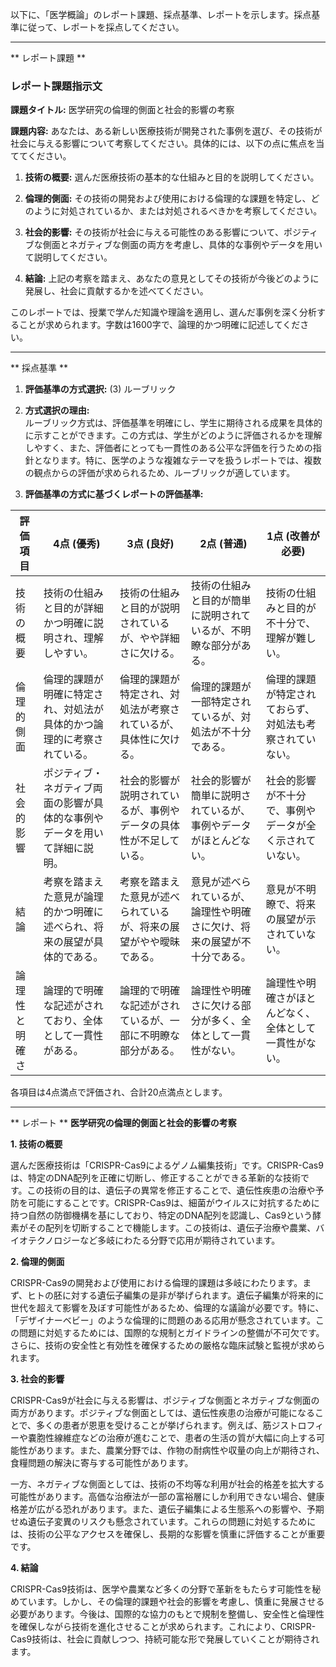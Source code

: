 以下に、「医学概論」のレポート課題、採点基準、レポートを示します。採点基準に従って、レポートを採点してください。

---------------------------------------
** レポート課題 **

### レポート課題指示文

**課題タイトル:** 医学研究の倫理的側面と社会的影響の考察

**課題内容:** 
あなたは、ある新しい医療技術が開発された事例を選び、その技術が社会に与える影響について考察してください。具体的には、以下の点に焦点を当ててください。

1. **技術の概要:** 選んだ医療技術の基本的な仕組みと目的を説明してください。
   
2. **倫理的側面:** その技術の開発および使用における倫理的な課題を特定し、どのように対処されているか、または対処されるべきかを考察してください。

3. **社会的影響:** その技術が社会に与える可能性のある影響について、ポジティブな側面とネガティブな側面の両方を考慮し、具体的な事例やデータを用いて説明してください。

4. **結論:** 上記の考察を踏まえ、あなたの意見としてその技術が今後どのように発展し、社会に貢献するかを述べてください。

このレポートでは、授業で学んだ知識や理論を適用し、選んだ事例を深く分析することが求められます。字数は1600字で、論理的かつ明確に記述してください。

---------------------------------------
** 採点基準 **

1. **評価基準の方式選択:** (3) ルーブリック

2. **方式選択の理由:**  
ルーブリック方式は、評価基準を明確にし、学生に期待される成果を具体的に示すことができます。この方式は、学生がどのように評価されるかを理解しやすく、また、評価者にとっても一貫性のある公平な評価を行うための指針となります。特に、医学のような複雑なテーマを扱うレポートでは、複数の観点からの評価が求められるため、ルーブリックが適しています。

3. **評価基準の方式に基づくレポートの評価基準:**

| 評価項目         | 4点 (優秀)                                                                 | 3点 (良好)                                                               | 2点 (普通)                                                               | 1点 (改善が必要)                                                         |
|------------------|----------------------------------------------------------------------------|--------------------------------------------------------------------------|--------------------------------------------------------------------------|---------------------------------------------------------------------------|
| 技術の概要       | 技術の仕組みと目的が詳細かつ明確に説明され、理解しやすい。                 | 技術の仕組みと目的が説明されているが、やや詳細さに欠ける。               | 技術の仕組みと目的が簡単に説明されているが、不明瞭な部分がある。         | 技術の仕組みと目的が不十分で、理解が難しい。                             |
| 倫理的側面       | 倫理的課題が明確に特定され、対処法が具体的かつ論理的に考察されている。     | 倫理的課題が特定され、対処法が考察されているが、具体性に欠ける。         | 倫理的課題が一部特定されているが、対処法が不十分である。                 | 倫理的課題が特定されておらず、対処法も考察されていない。                 |
| 社会的影響       | ポジティブ・ネガティブ両面の影響が具体的な事例やデータを用いて詳細に説明。 | 社会的影響が説明されているが、事例やデータの具体性が不足している。       | 社会的影響が簡単に説明されているが、事例やデータがほとんどない。         | 社会的影響が不十分で、事例やデータが全く示されていない。                 |
| 結論             | 考察を踏まえた意見が論理的かつ明確に述べられ、将来の展望が具体的である。   | 考察を踏まえた意見が述べられているが、将来の展望がやや曖昧である。       | 意見が述べられているが、論理性や明確さに欠け、将来の展望が不十分である。 | 意見が不明瞭で、将来の展望が示されていない。                             |
| 論理性と明確さ   | 論理的で明確な記述がされており、全体として一貫性がある。                   | 論理的で明確な記述がされているが、一部に不明瞭な部分がある。             | 論理性や明確さに欠ける部分が多く、全体として一貫性がない。               | 論理性や明確さがほとんどなく、全体として一貫性がない。                   |

各項目は4点満点で評価され、合計20点満点とします。

---------------------------------------
** レポート **
**医学研究の倫理的側面と社会的影響の考察**

**1. 技術の概要**

選んだ医療技術は「CRISPR-Cas9によるゲノム編集技術」です。CRISPR-Cas9は、特定のDNA配列を正確に切断し、修正することができる革新的な技術です。この技術の目的は、遺伝子の異常を修正することで、遺伝性疾患の治療や予防を可能にすることです。CRISPR-Cas9は、細菌がウイルスに対抗するために持つ自然の防御機構を基にしており、特定のDNA配列を認識し、Cas9という酵素がその配列を切断することで機能します。この技術は、遺伝子治療や農業、バイオテクノロジーなど多岐にわたる分野で応用が期待されています。

**2. 倫理的側面**

CRISPR-Cas9の開発および使用における倫理的課題は多岐にわたります。まず、ヒトの胚に対する遺伝子編集の是非が挙げられます。遺伝子編集が将来的に世代を超えて影響を及ぼす可能性があるため、倫理的な議論が必要です。特に、「デザイナーベビー」のような倫理的に問題のある応用が懸念されています。この問題に対処するためには、国際的な規制とガイドラインの整備が不可欠です。さらに、技術の安全性と有効性を確保するための厳格な臨床試験と監視が求められます。

**3. 社会的影響**

CRISPR-Cas9が社会に与える影響は、ポジティブな側面とネガティブな側面の両方があります。ポジティブな側面としては、遺伝性疾患の治療が可能になることで、多くの患者が恩恵を受けることが挙げられます。例えば、筋ジストロフィーや嚢胞性線維症などの治療が進むことで、患者の生活の質が大幅に向上する可能性があります。また、農業分野では、作物の耐病性や収量の向上が期待され、食糧問題の解決に寄与する可能性があります。

一方、ネガティブな側面としては、技術の不均等な利用が社会的格差を拡大する可能性があります。高価な治療法が一部の富裕層にしか利用できない場合、健康格差が広がる恐れがあります。また、遺伝子編集による生態系への影響や、予期せぬ遺伝子変異のリスクも懸念されています。これらの問題に対処するためには、技術の公平なアクセスを確保し、長期的な影響を慎重に評価することが重要です。

**4. 結論**

CRISPR-Cas9技術は、医学や農業など多くの分野で革新をもたらす可能性を秘めています。しかし、その倫理的課題や社会的影響を考慮し、慎重に発展させる必要があります。今後は、国際的な協力のもとで規制を整備し、安全性と倫理性を確保しながら技術を進化させることが求められます。これにより、CRISPR-Cas9技術は、社会に貢献しつつ、持続可能な形で発展していくことが期待されます。

